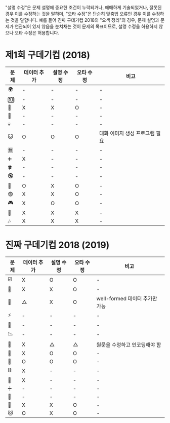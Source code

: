 "설명 수정"은 문제 설명에 중요한 조건이 누락되거나, 애매하게 기술되었거나, 잘못된 경우 이를 수정하는 것을 말하며, "오타 수정"은 단순히 맞춤법 오류인 경우 이를 수정하는 것을 말합니다. 예를 들어 진짜 구데기컵 2018의 "오색 정리"의 경우, 문제 설명과 문제가 연관되어 있지 않음을 눈치채는 것이 문제의 목표이므로, 설명 수정을 허용하지 않으나 오타 수정은 허용합니다.

# 제1회 구데기컵 (2018)

| 문제 | 데이터 추가 | 설명 수정 | 오타 수정 | 비고 |
| - | - | - | - | - |
| 🌍 | - | - | - | - |
| 🔟 | - | - | - | - |
| 💸 | X | X | O | - |
| 🦁 | - | - | - | - |
| 💀 | - | - | - | - |
| 🐱 | O | O | O | 대화 이미지 생성 프로그램 필요 |
| 🈚 | - | - | - | - |
| ➕ | X | - | - | - |
| 🍀 | - | - | - | - |
| 🔇 | - | - | - | - |
| 🎣 | O | X | O | - |
| 😨 | X | X | O | - |
| 🎮 | X | O | O | - |
| 🤔 | X | X | X | - |
| 🎶 | X | X | X | - |

# 진짜 구데기컵 2018 (2019)

| 문제 | 데이터 추가 | 설명 수정 | 오타 수정 | 비고 |
| - | - | - | - | - |
| ☑️ | X | O | O | - |
| 🤔 | X | X | O | - |
| 🥞 | △ | X | O | well-formed 데이터 추가만 가능 |
| ⚡ | - | - | - | - |
| 🦁 | - | - | - | - |
| 📉 | - | - | - | - |
| 💽 | X | △ | △ | 원문을 수정하고 인코딩해야 함 |
| 🍛 | X | O | O | - |
| 🍅 | O | O | O | - |
| ⛓️ | X | - | - | - |
| 👀 | X | - | - | - |
| ➗ | - | - | - | - |
| 🐄 | - | - | - | - |
| 🌈 | X | X | O | - |
| 🐱 | O | X | O | - |

